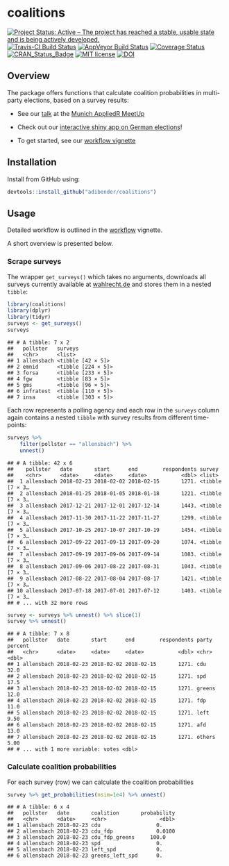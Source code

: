 
# coalitions

[![Project Status: Active – The project has reached a stable, usable
state and is being actively
developed.](http://www.repostatus.org/badges/latest/active.svg)](http://www.repostatus.org/#active)
[![Travis-CI Build
Status](https://travis-ci.org/adibender/coalitions.svg?branch=master)](https://travis-ci.org/adibender/coalitions)
[![AppVeyor Build
Status](https://ci.appveyor.com/api/projects/status/github/adibender/coalitions?branch=master&svg=true)](https://ci.appveyor.com/project/adibender/coalitions)
[![Coverage
Status](https://codecov.io/github/adibender/coalitions/master.svg)](https://codecov.io/github/adibender/coalitions?branch=master)
[![CRAN\_Status\_Badge](http://www.r-pkg.org/badges/version/coalitions)](https://cran.r-project.org/package=coalitions)
[![MIT
license](http://img.shields.io/badge/license-MIT-brightgreen.svg)](http://opensource.org/licenses/MIT)
[![DOI](https://zenodo.org/badge/14168815.svg)](https://zenodo.org/badge/latestdoi/14168815)

## Overview

The package offers functions that calculate coalition probabilities in
multi-party elections, based on a survey results:

  - See our [talk](https://adibender.netlify.com/talk/appliedr-meetup/)
    at the [Munich AppliedR
    MeetUp](https://www.meetup.com/de-DE/Applied-R-Munich/)

  - Check out our [interactive shiny app on German
    elections](http://koala.stat.uni-muenchen.de/)\!

  - To get started, see our [workflow
    vignette](https://adibender.github.io/coalitions/articles/workflow.html)

## Installation

Install from GitHub using:

``` r
devtools::install_github("adibender/coalitions")
```

## Usage

Detailed workflow is outlined in the
[workflow](https://adibender.github.io/coalitions/articles/workflow.html)
vignette.

A short overview is presented below.

### Scrape surveys

The wrapper `get_surveys()` which takes no arguments, downloads all
surveys currently available at
[wahlrecht.de](http://www.wahlrecht.de/umfragen) and stores them in a
nested `tibble`:

``` r
library(coalitions)
library(dplyr)
library(tidyr)
surveys <- get_surveys()
surveys
```

    ## # A tibble: 7 x 2
    ##   pollster   surveys           
    ##   <chr>      <list>            
    ## 1 allensbach <tibble [42 × 5]> 
    ## 2 emnid      <tibble [224 × 5]>
    ## 3 forsa      <tibble [233 × 5]>
    ## 4 fgw        <tibble [83 × 5]> 
    ## 5 gms        <tibble [96 × 5]> 
    ## 6 infratest  <tibble [110 × 5]>
    ## 7 insa       <tibble [303 × 5]>

Each row represents a polling agency and each row in the `surveys`
column again contains a nested `tibble` with survey results from
different time-points:

``` r
surveys %>%
    filter(pollster == "allensbach") %>%
    unnest()
```

    ## # A tibble: 42 x 6
    ##    pollster   date       start      end        respondents survey         
    ##    <chr>      <date>     <date>     <date>           <dbl> <list>         
    ##  1 allensbach 2018-02-23 2018-02-02 2018-02-15       1271. <tibble [7 × 3…
    ##  2 allensbach 2018-01-25 2018-01-05 2018-01-18       1221. <tibble [7 × 3…
    ##  3 allensbach 2017-12-21 2017-12-01 2017-12-14       1443. <tibble [7 × 3…
    ##  4 allensbach 2017-11-30 2017-11-22 2017-11-27       1299. <tibble [7 × 3…
    ##  5 allensbach 2017-10-25 2017-10-07 2017-10-19       1454. <tibble [7 × 3…
    ##  6 allensbach 2017-09-22 2017-09-13 2017-09-20       1074. <tibble [7 × 3…
    ##  7 allensbach 2017-09-19 2017-09-06 2017-09-14       1083. <tibble [7 × 3…
    ##  8 allensbach 2017-09-06 2017-08-22 2017-08-31       1043. <tibble [7 × 3…
    ##  9 allensbach 2017-08-22 2017-08-04 2017-08-17       1421. <tibble [7 × 3…
    ## 10 allensbach 2017-07-18 2017-07-01 2017-07-12       1403. <tibble [7 × 3…
    ## # ... with 32 more rows

``` r
survey <- surveys %>% unnest() %>% slice(1)
survey %>% unnest()
```

    ## # A tibble: 7 x 8
    ##   pollster   date       start      end        respondents party  percent
    ##   <chr>      <date>     <date>     <date>           <dbl> <chr>    <dbl>
    ## 1 allensbach 2018-02-23 2018-02-02 2018-02-15       1271. cdu      32.0 
    ## 2 allensbach 2018-02-23 2018-02-02 2018-02-15       1271. spd      17.5 
    ## 3 allensbach 2018-02-23 2018-02-02 2018-02-15       1271. greens   12.0 
    ## 4 allensbach 2018-02-23 2018-02-02 2018-02-15       1271. fdp      11.0 
    ## 5 allensbach 2018-02-23 2018-02-02 2018-02-15       1271. left      9.50
    ## 6 allensbach 2018-02-23 2018-02-02 2018-02-15       1271. afd      13.0 
    ## 7 allensbach 2018-02-23 2018-02-02 2018-02-15       1271. others    5.00
    ## # ... with 1 more variable: votes <dbl>

### Calculate coalition probabilities

For each survey (row) we can calculate the coalition probabilities

``` r
survey %>% get_probabilities(nsim=1e4) %>% unnest()
```

    ## # A tibble: 6 x 4
    ##   pollster   date       coalition       probability
    ##   <chr>      <date>     <chr>                 <dbl>
    ## 1 allensbach 2018-02-23 cdu                  0.    
    ## 2 allensbach 2018-02-23 cdu_fdp              0.0100
    ## 3 allensbach 2018-02-23 cdu_fdp_greens     100.0   
    ## 4 allensbach 2018-02-23 spd                  0.    
    ## 5 allensbach 2018-02-23 left_spd             0.    
    ## 6 allensbach 2018-02-23 greens_left_spd      0.
